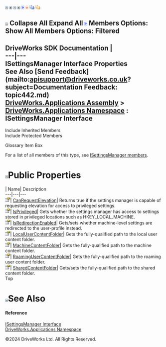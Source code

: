 ![](dotnetimages/collapse.gif) ![](dotnetimages/expand.gif) ![](dotnetimages/collapse.gif) ![](dotnetimages/expand.gif) ![](dotnetimages/drpdown.gif) ![](dotnetimages/drpdown_orange.gif) ![](dotnetimages/copycode.gif) ![](dotnetimages/copycodeHighlight.gif)

![](dotnetimages/collapse.gif) Collapse All Expand All ![](dotnetimages/drpdown.gif) Members Options: Show All  Members Options: Filtered   
---  
DriveWorks SDK Documentation  |   
---|---  
ISettingsManager Interface Properties   
See Also [Send Feedback](mailto:apisupport@driveworks.co.uk?subject=Documentation Feedback: topic442.md)  
[DriveWorks.Applications Assembly](topic13.md) > [DriveWorks.Applications Namespace](topic16.md) : ISettingsManager Interface  
---  
  
Include Inherited Members    
Include Protected Members    


Glossary Item Box

For a list of all members of this type, see [ISettingsManager members](topic443.md).

# ![](dotnetimages/collapse.gif)Public Properties

| Name| Description  
---|---|---  
![ Property](dotnetimages/Property.gif)| [CanRequestElevation](topic462.md)| Returns true if the settings manager is capable of requesting elevation for access to privileged settings.   
![ Property](dotnetimages/Property.gif)| [IsPrivileged](topic463.md)| Gets whether the settings manager has access to settings stored in privileged locations such as HKEY_LOCAL_MACHINE.   
![ Property](dotnetimages/Property.gif)| [IsRedirectionEnabled](topic464.md)| Gets/sets whether machine-level settings are redirected to the user-profile instead.   
![ Property](dotnetimages/Property.gif)| [LocalUserContentFolder](topic465.md)| Gets the fully-qualified path to the local user content folder.   
![ Property](dotnetimages/Property.gif)| [MachineContentFolder](topic466.md)| Gets the fully-qualified path to the machine content folder.   
![ Property](dotnetimages/Property.gif)| [RoamingUserContentFolder](topic467.md)| Gets the fully-qualified path to the roaming user content folder.   
![ Property](dotnetimages/Property.gif)| [SharedContentFolder](topic468.md)| Gets/sets the fully-qualified path to the shared content folder.   
Top

# ![](dotnetimages/collapse.gif)See Also

#### Reference

[ISettingsManager Interface](topic442.md)   
[DriveWorks.Applications Namespace](topic16.md)

©2024 DriveWorks Ltd. All Rights Reserved.
